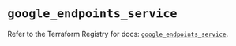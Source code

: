 # `google_endpoints_service`

Refer to the Terraform Registry for docs: [`google_endpoints_service`](https://registry.terraform.io/providers/hashicorp/google-beta/6.8.0/docs/resources/google_endpoints_service).
